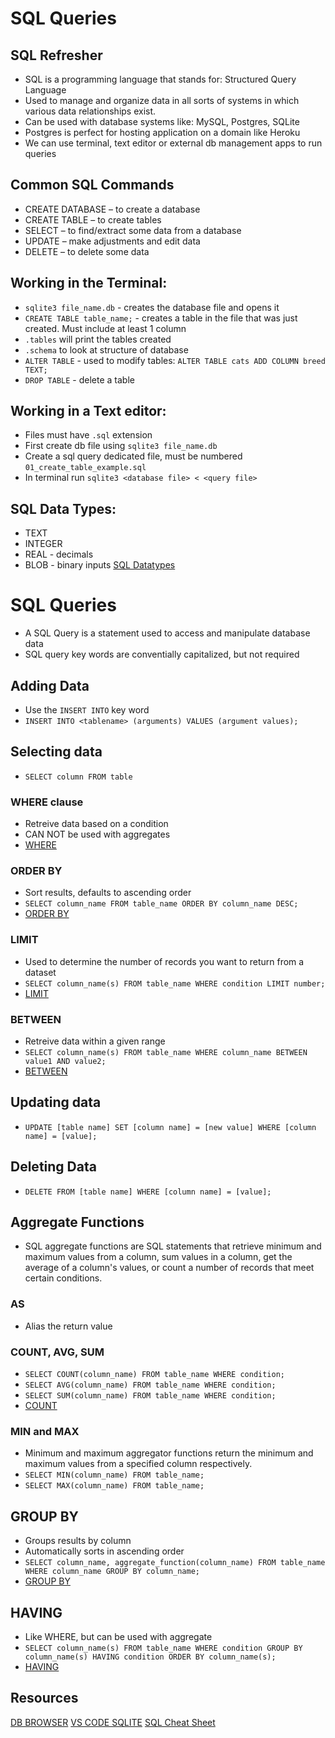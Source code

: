 # SQL Queries

## SQL Refresher

- SQL is a programming language that stands for: Structured Query Language
- Used to manage and organize data in all sorts of systems in which various data relationships exist.
- Can be used with database systems like: MySQL, Postgres, SQLite
- Postgres is perfect for hosting application on a domain like Heroku
- We can use terminal, text editor or external db management apps to run queries

## Common SQL Commands

- CREATE DATABASE – to create a database
- CREATE TABLE – to create tables
- SELECT – to find/extract some data from a database
- UPDATE – make adjustments and edit data
- DELETE – to delete some data

## Working in the Terminal: 

- `sqlite3 file_name.db` - creates the database file and opens it
- `CREATE TABLE table_name;` - creates a table in the file that was just created. Must include at least 1 column
- `.tables` will print the tables created
- `.schema` to look at structure of database
- `ALTER TABLE` - used to modify tables: `ALTER TABLE cats ADD COLUMN breed TEXT;`
- `DROP TABLE` - delete a table

## Working in a Text editor:

- Files must have `.sql` extension
- First create db file using `sqlite3 file_name.db`
- Create a sql query dedicated file, must be numbered `01_create_table_example.sql`
- In terminal run `sqlite3 <database file> < <query file>`

## SQL Data Types:
- TEXT
- INTEGER
- REAL - decimals
- BLOB - binary inputs 
[SQL Datatypes](https://www.w3schools.com/sql/sql_datatypes.asp)


# SQL Queries 

- A SQL Query is a statement used to access and manipulate database data
- SQL query key words are conventially capitalized, but not required


## Adding Data 

- Use the `INSERT INTO` key word 
- `INSERT INTO <tablename> (arguments) VALUES (argument values);`

## Selecting data

- `SELECT column FROM table`

### WHERE clause

- Retreive data based on a condition
- CAN NOT be used with aggregates
- [WHERE](https://www.w3schools.com/sql/sql_where.asp)

### ORDER BY

- Sort results, defaults to ascending order
- `SELECT column_name FROM table_name ORDER BY column_name DESC;`
- [ORDER BY](https://www.w3schools.com/sql/sql_orderby.asp)

### LIMIT 
- Used to determine the number of records you want to return from a dataset
- `SELECT column_name(s) FROM table_name WHERE condition LIMIT number;`
- [LIMIT](https://www.w3schools.com/sql/sql_top.asp)

### BETWEEN 
- Retreive data within a given range
- `SELECT column_name(s) FROM table_name WHERE column_name BETWEEN value1 AND value2;`
- [BETWEEN](https://www.w3schools.com/sql/sql_between.asp)

## Updating data

- `UPDATE [table name] SET [column name] = [new value] WHERE [column name] = [value];`

## Deleting Data

- `DELETE FROM [table name] WHERE [column name] = [value];`

## Aggregate Functions

- SQL aggregate functions are SQL statements that retrieve minimum and maximum values from a column, sum values in a column, get the average of a column's values, or count a number of records that meet certain conditions.

### AS 

- Alias the return value

### COUNT, AVG, SUM

- `SELECT COUNT(column_name) FROM table_name WHERE condition;`
- `SELECT AVG(column_name) FROM table_name WHERE condition;`
- `SELECT SUM(column_name) FROM table_name WHERE condition;`
- [COUNT](https://www.w3schools.com/sql/sql_count_avg_sum.asp)

### MIN and MAX

- Minimum and maximum aggregator functions return the minimum and maximum values from a specified column respectively.
- `SELECT MIN(column_name) FROM table_name;`
- `SELECT MAX(column_name) FROM table_name;`

## GROUP BY

- Groups results by column
- Automatically sorts in ascending order
- `SELECT column_name, aggregate_function(column_name) FROM table_name WHERE column_name GROUP BY column_name;`
- [GROUP BY](https://www.w3schools.com/sql/sql_groupby.asp)

## HAVING

- Like WHERE, but can be used with aggregate
- `SELECT column_name(s) FROM table_name WHERE condition GROUP BY column_name(s) HAVING condition ORDER BY column_name(s);`
- [HAVING](https://www.w3schools.com/sql/sql_having.asp)


## Resources 

[DB BROWSER](https://sqlitebrowser.org/)
[VS CODE SQLITE](https://marketplace.visualstudio.com/items?itemName=alexcvzz.vscode-sqlite)
[SQL Cheat Sheet](https://www.sqltutorial.org/sql-cheat-sheet/)


